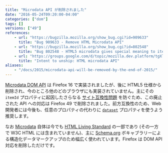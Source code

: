 ```yaml
---
title: "Microdata API が削除されました"
date: "2016-05-24T09:20:00-04:00"
categories: ["dom"]
tags: []
versions: ["49"]
references:
    - url: "https://bugzilla.mozilla.org/show_bug.cgi?id=909633"
      title: "Bug 909633 - Remove HTML Microdata API"
    - url: "https://bugzilla.mozilla.org/show_bug.cgi?id=802548"
      title: "Bug 802548 - HTML5 microdata gives special meaning to itemId breaking some web content"
    - url: "https://groups.google.com/d/topic/mozilla.dev.platform/tgXlkRhF6wo/discussion"
      title: "Intent to unship: HTML microdata API"
aliases:
    - "/docs/2015/microdata-api-will-be-removed-by-the-end-of-2015/"
---
```

[Microdata DOM API](https://developer.mozilla.org/ja/docs/Web/API/Microdata_DOM_API) は Firefox 16 で実装されましたが、後に HTML5 仕様から削除され、今のところ他のどのブラウザにも実装されていません。主にその `itemId` プロパティに起因したさらなる [サイト互換性問題](https://www.fxsitecompat.com/ja/docs/2012/microdata-api-has-added-new-properties-to-elements/) を防ぐため、この廃止された API への対応は Firefox 49 で削除されました。前方互換性のため、Web 開発者には今後も、任意のプロパティの代わりに [`dataset`](https://developer.mozilla.org/ja/docs/Web/API/HTMLElement/dataset) プロパティを使うよう推奨します。

なお [Microdata](https://developer.mozilla.org/ja/docs/Web/HTML/Microdata) 自体は今でも [HTML Living Standard](https://html.spec.whatwg.org/multipage/microdata.html) の一部であり (その一方で W3C HTML には含まれていません)、主に [Schema.org](https://schema.org/) ボキャブラリーによる構造化データマークアップのため幅広く使われています。Firefox は DOM API 対応を削除しただけです。
